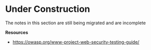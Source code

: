 # Under Construction
The notes in this section are still being migrated and are incomplete


**Resources**
- https://owasp.org/www-project-web-security-testing-guide/
